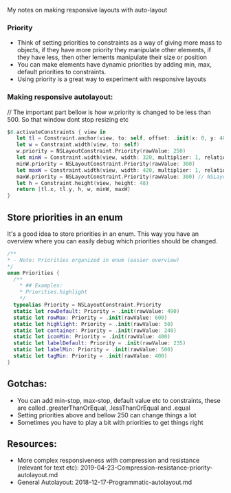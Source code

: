 My notes on making responsive layouts with auto-layout<!--more-->

### Priority
- Think of setting priorities to constraints as a way of giving more mass to objects, if they have more priority they manipulate other elements, if they have less, then other lements manipulate their size or position
- You can make elements have dynamic priorities by adding min, max, default priorities to constraints.
- Using priority is a great way to experiment with responsive layouts

### Making responsive autolayout:
// The important part bellow is how w.priority is changed to be less than 500. So that window dont stop resizing etc
```swift
$0.activateConstraints { view in
   let tl = Constraint.anchor(view, to: self, offset: .init(x: 0, y: 48))
   let w = Constraint.width(view, to: self)
   w.priority = NSLayoutConstraint.Priority(rawValue: 250)
   let minW = Constraint.width(view, width: 320, multiplier: 1, relation: .greaterThanOrEqual)
   minW.priority = NSLayoutConstraint.Priority(rawValue: 300)
   let maxW = Constraint.width(view, width: 420, multiplier: 1, relation: .lessThanOrEqual)
   maxW.priority = NSLayoutConstraint.Priority(rawValue: 300) // NSLayoutConstraint.Priority.windowSizeStayPut //  // // NSLayoutConstraint.Priority(rawValue: 1000)
   let h = Constraint.height(view, height: 48)
   return [tl.x, tl.y, h, w, minW, maxW]
}
```

## Store priorities in an enum
It's a good idea to store priorities in an enum.
This way you have an overview where you can easily debug which priorities should be changed.
```swift
/**
* - Note: Priorities organized in enum (easier overview)
*/
enum Priorities {
  /**
	* ## Examples:
	* Priorities.highlight
	*/
  typealias Priority = NSLayoutConstraint.Priority
  static let rowDefault: Priority = .init(rawValue: 490)
  static let rowMax: Priority = .init(rawValue: 600)
  static let highlight: Priority = .init(rawValue: 50)
  static let container: Priority = .init(rawValue: 240)
  static let iconMin: Priority = .init(rawValue: 400)
  static let labelDefault: Priority = .init(rawValue: 235)
  static let labelMin: Priority = .init(rawValue: 500)
  static let tagMin: Priority = .init(rawValue: 400)
}
```
## Gotchas:
- You can add min-stop, max-stop, default value etc to constraints, these are called .greaterThanOrEqual, .lessThanOrEqual and .equal
- Setting priorities above and bellow 250 can change things a lot
- Sometimes you have to play a bit with priorities to get things right

## Resources:

- More complex responsiveness with compression and resistance (relevant for text etc): 2019-04-23-Compression-resistance-priority-autolayout.md
- General Autolayout: 2018-12-17-Programmatic-autolayout.md
